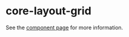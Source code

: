 core-layout-grid
==

See the [component page](http://polymer-project.org/docs/elements/core-elements.html#core-layout-grid) for more information.
